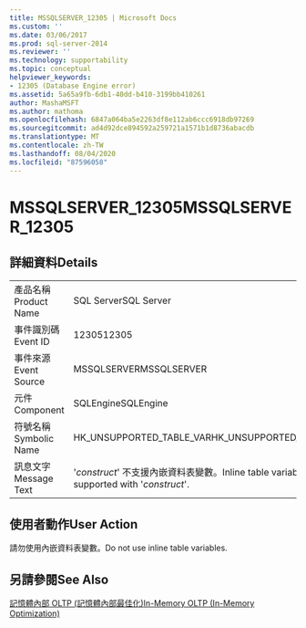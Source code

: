 ```yaml
---
title: MSSQLSERVER_12305 | Microsoft Docs
ms.custom: ''
ms.date: 03/06/2017
ms.prod: sql-server-2014
ms.reviewer: ''
ms.technology: supportability
ms.topic: conceptual
helpviewer_keywords:
- 12305 (Database Engine error)
ms.assetid: 5a65a9fb-6db1-40dd-b410-3199bb410261
author: MashaMSFT
ms.author: mathoma
ms.openlocfilehash: 6847a064ba5e2263df8e112ab6ccc6918db97269
ms.sourcegitcommit: ad4d92dce894592a259721a1571b1d8736abacdb
ms.translationtype: MT
ms.contentlocale: zh-TW
ms.lasthandoff: 08/04/2020
ms.locfileid: "87596058"
---
```

# <a name="mssqlserver_12305"></a><span data-ttu-id="b410a-102">MSSQLSERVER_12305</span><span class="sxs-lookup"><span data-stu-id="b410a-102">MSSQLSERVER_12305</span></span>
    
## <a name="details"></a><span data-ttu-id="b410a-103">詳細資料</span><span class="sxs-lookup"><span data-stu-id="b410a-103">Details</span></span>  
  
|||  
|-|-|  
|<span data-ttu-id="b410a-104">產品名稱</span><span class="sxs-lookup"><span data-stu-id="b410a-104">Product Name</span></span>|<span data-ttu-id="b410a-105">SQL Server</span><span class="sxs-lookup"><span data-stu-id="b410a-105">SQL Server</span></span>|  
|<span data-ttu-id="b410a-106">事件識別碼</span><span class="sxs-lookup"><span data-stu-id="b410a-106">Event ID</span></span>|<span data-ttu-id="b410a-107">12305</span><span class="sxs-lookup"><span data-stu-id="b410a-107">12305</span></span>|  
|<span data-ttu-id="b410a-108">事件來源</span><span class="sxs-lookup"><span data-stu-id="b410a-108">Event Source</span></span>|<span data-ttu-id="b410a-109">MSSQLSERVER</span><span class="sxs-lookup"><span data-stu-id="b410a-109">MSSQLSERVER</span></span>|  
|<span data-ttu-id="b410a-110">元件</span><span class="sxs-lookup"><span data-stu-id="b410a-110">Component</span></span>|<span data-ttu-id="b410a-111">SQLEngine</span><span class="sxs-lookup"><span data-stu-id="b410a-111">SQLEngine</span></span>|  
|<span data-ttu-id="b410a-112">符號名稱</span><span class="sxs-lookup"><span data-stu-id="b410a-112">Symbolic Name</span></span>|<span data-ttu-id="b410a-113">HK_UNSUPPORTED_TABLE_VAR</span><span class="sxs-lookup"><span data-stu-id="b410a-113">HK_UNSUPPORTED_TABLE_VAR</span></span>|  
|<span data-ttu-id="b410a-114">訊息文字</span><span class="sxs-lookup"><span data-stu-id="b410a-114">Message Text</span></span>|<span data-ttu-id="b410a-115">'*construct*' 不支援內嵌資料表變數。</span><span class="sxs-lookup"><span data-stu-id="b410a-115">Inline table variables are not supported with '*construct*'.</span></span>|  
  
## <a name="user-action"></a><span data-ttu-id="b410a-116">使用者動作</span><span class="sxs-lookup"><span data-stu-id="b410a-116">User Action</span></span>  
 <span data-ttu-id="b410a-117">請勿使用內嵌資料表變數。</span><span class="sxs-lookup"><span data-stu-id="b410a-117">Do not use inline table variables.</span></span>  
  
## <a name="see-also"></a><span data-ttu-id="b410a-118">另請參閱</span><span class="sxs-lookup"><span data-stu-id="b410a-118">See Also</span></span>  
 [<span data-ttu-id="b410a-119">記憶體內部 OLTP &#40;記憶體內部最佳化&#41;</span><span class="sxs-lookup"><span data-stu-id="b410a-119">In-Memory OLTP &#40;In-Memory Optimization&#41;</span></span>](../in-memory-oltp/in-memory-oltp-in-memory-optimization.md)  
  
  
